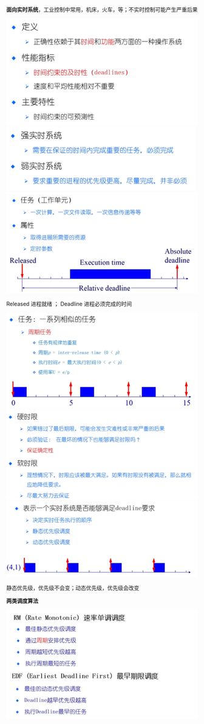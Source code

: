 **面向实时系统**，工业控制中常用，机床，火车，等；不实时控制可能产生严重后果

<img src="./image_8.3%20%E5%AE%9E%E6%97%B6%E8%B0%83%E5%BA%A6/image-20231117173242598.png" alt="image-20231117173242598" style="zoom:80%;" />

<img src="./image_8.3%20%E5%AE%9E%E6%97%B6%E8%B0%83%E5%BA%A6/image-20231117173325613.png" alt="image-20231117173325613" style="zoom:80%;" />

<img src="./image_8.3%20%E5%AE%9E%E6%97%B6%E8%B0%83%E5%BA%A6/image-20231117173514056.png" alt="image-20231117173514056" style="zoom:80%;" />

Released 进程就绪  ； Deadline 进程必须完成的时间

<img src="./image_8.3%20%E5%AE%9E%E6%97%B6%E8%B0%83%E5%BA%A6/image-20231117173801719.png" alt="image-20231117173801719" style="zoom:80%;" />

<img src="./image_8.3%20%E5%AE%9E%E6%97%B6%E8%B0%83%E5%BA%A6/image-20231117173903540.png" alt="image-20231117173903540" style="zoom:80%;" />

<img src="./image_8.3%20%E5%AE%9E%E6%97%B6%E8%B0%83%E5%BA%A6/image-20231117173948307.png" alt="image-20231117173948307" style="zoom:80%;" />

静态优先级，优先级不会变；动态优先级，优先级会改变

**两类调度算法**

<img src="./image_8.3%20%E5%AE%9E%E6%97%B6%E8%B0%83%E5%BA%A6/image-20231117174213200.png" alt="image-20231117174213200" style="zoom:80%;" />

